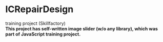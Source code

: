# ICRepairDesign
training project (Skillfactory)<br>
<b>
This project has self-written <b>image slider</b> (w/o any library), which was part of JavaScript training project.<br>

